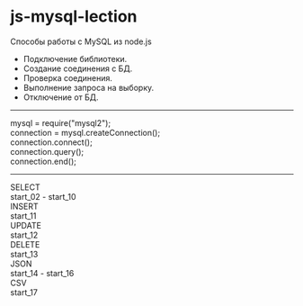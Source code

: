 # js-mysql-lection
 Способы работы с MySQL из node.js

 * Подключение библиотеки.
 * Создание соединения с БД.
 * Проверка соединения.
 * Выполнение запроса на выборку.
 * Отключение от БД.
---
   mysql = require("mysql2");  
   connection = mysql.createConnection();  
   connection.connect();  
   connection.query();  
   connection.end();  
- - -
SELECT  
   start_02 - start_10  
INSERT  
   start_11  
UPDATE  
   start_12  
DELETE  
   start_13  
JSON  
   start_14 - start_16  
CSV  
   start_17  
